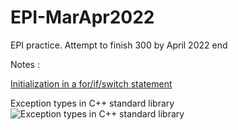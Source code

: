# EPI-MarApr2022
EPI practice. Attempt to finish 300 by April 2022 end

Notes : 

[Initialization in a for/if/switch statement](https://mariusbancila.ro/blog/2021/03/23/initializing-statement-for-if-switch-foreach/)

Exception types in C++ standard library
![Exception types in C++ standard library](https://flylib.com/books/2/253/1/html/2/images/16fig11.jpg) 

